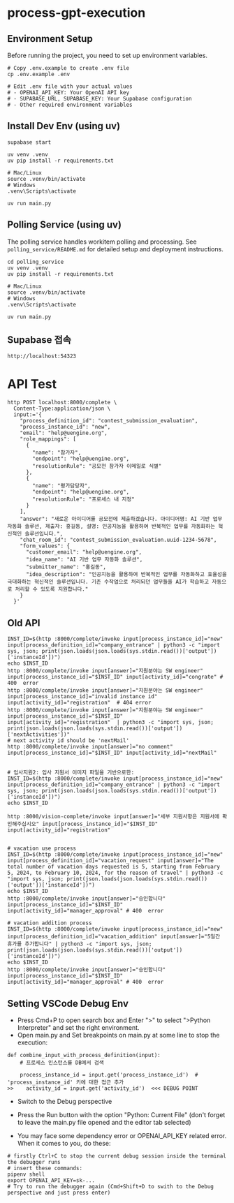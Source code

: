 # process-gpt-execution

## Environment Setup

Before running the project, you need to set up environment variables.

```
# Copy .env.example to create .env file
cp .env.example .env

# Edit .env file with your actual values
# - OPENAI_API_KEY: Your OpenAI API key
# - SUPABASE_URL, SUPABASE_KEY: Your Supabase configuration
# - Other required environment variables
```

## Install Dev Env (using uv)
```
supabase start

uv venv .venv
uv pip install -r requirements.txt

# Mac/Linux
source .venv/bin/activate
# Windows
.venv\Scripts\activate

uv run main.py
```

## Polling Service  (using uv)

The polling service handles workitem polling and processing. See `polling_service/README.md` for detailed setup and deployment instructions.

```
cd polling_service
uv venv .venv
uv pip install -r requirements.txt

# Mac/Linux
source .venv/bin/activate
# Windows
.venv\Scripts\activate

uv run main.py
```

## Supabase 접속
```
http://localhost:54323
```

# API Test

```
http POST localhost:8000/complete \
  Content-Type:application/json \
  input:='{
    "process_definition_id": "contest_submission_evaluation",
    "process_instance_id": "new",
    "email": "help@uengine.org",
    "role_mappings": [
      {
        "name": "참가자",
        "endpoint": "help@uengine.org",
        "resolutionRule": "공모전 참가자 이메일로 식별"
      },
      {
        "name": "평가담당자",
        "endpoint": "help@uengine.org",
        "resolutionRule": "프로세스 내 지정"
      }
    ],
    "answer": "새로운 아이디어를 공모전에 제출하겠습니다. 아이디어명: AI 기반 업무 자동화 솔루션, 제출자: 홍길동, 설명: 인공지능을 활용하여 반복적인 업무를 자동화하는 혁신적인 솔루션입니다.",
    "chat_room_id": "contest_submission_evaluation.uuid-1234-5678",
    "form_values": {
      "customer_email": "help@uengine.org",
      "idea_name": "AI 기반 업무 자동화 솔루션",
      "submitter_name": "홍길동",
      "idea_description": "인공지능을 활용하여 반복적인 업무를 자동화하고 효율성을 극대화하는 혁신적인 솔루션입니다. 기존 수작업으로 처리되던 업무들을 AI가 학습하고 자동으로 처리할 수 있도록 지원합니다."
    }
  }'
```

## Old API

```
INST_ID=$(http :8000/complete/invoke input[process_instance_id]="new" input[process_definition_id]="company_entrance" | python3 -c "import sys, json; print(json.loads(json.loads(sys.stdin.read())['output'])['instanceId'])")
echo $INST_ID
http :8000/complete/invoke input[answer]="지원분야는 SW engineer" input[process_instance_id]="$INST_ID" input[activity_id]="congrate" # 400  error
http :8000/complete/invoke input[answer]="지원분야는 SW engineer" input[process_instance_id]="invalid instance id" input[activity_id]="registration"  # 404 error
http :8000/complete/invoke input[answer]="지원분야는 SW engineer" input[process_instance_id]="$INST_ID" input[activity_id]="registration"  | python3 -c "import sys, json; print(json.loads(json.loads(sys.stdin.read())['output'])['nextActivities'])" 
# next activity id should be 'nextMail'
http :8000/complete/invoke input[answer]="no comment" input[process_instance_id]="$INST_ID" input[activity_id]="nextMail"


# 입사지원2: 입사 지원서 이미지 파일을 기반으로한: 
INST_ID=$(http :8000/complete/invoke input[process_instance_id]="new" input[process_definition_id]="company_entrance" | python3 -c "import sys, json; print(json.loads(json.loads(sys.stdin.read())['output'])['instanceId'])")
echo $INST_ID

http :8000/vision-complete/invoke input[answer]="세부 지원사항은 지원서에 확인해주십시오" input[process_instance_id]="$INST_ID" input[activity_id]="registration" 


# vacation use process
INST_ID=$(http :8000/complete/invoke input[process_instance_id]="new" input[process_definition_id]="vacation_request" input[answer]="The total number of vacation days requested is 5, starting from February 5, 2024, to February 10, 2024, for the reason of travel" | python3 -c "import sys, json; print(json.loads(json.loads(sys.stdin.read())['output'])['instanceId'])")
echo $INST_ID
http :8000/complete/invoke input[answer]="승인합니다" input[process_instance_id]="$INST_ID" input[activity_id]="manager_approval" # 400  error

# vacation addition process
INST_ID=$(http :8000/complete/invoke input[process_instance_id]="new" input[process_definition_id]="vacation_addition" input[answer]="5일간 휴가를 추가합니다" | python3 -c "import sys, json; print(json.loads(json.loads(sys.stdin.read())['output'])['instanceId'])")
echo $INST_ID
http :8000/complete/invoke input[answer]="승인합니다" input[process_instance_id]="$INST_ID" input[activity_id]="manager_approval" # 400  error
```



## Setting VSCode Debug Env
- Press Cmd+P to open search box and Enter ">" to select ">Python Interpreter" and set the right environment.
- Open main.py and Set breakpoints on main.py at some line to stop the execution:

```
def combine_input_with_process_definition(input):
    # 프로세스 인스턴스를 DB에서 검색
    
    process_instance_id = input.get('process_instance_id')  # 'process_instance_id' 키에 대한 접근 추가
>>    activity_id = input.get('activity_id')  <<< DEBUG POINT

```

- Switch to the Debug perspective 
- Press the Run button with the option "Python: Current File" (don't forget to leave the main.py file opened and the editor tab selected)

- You may face some dependency error or OPENAI_API_KEY related error. When it comes to you, do these:
```
# firstly Ctrl+C to stop the current debug session inside the terminal the debugger runs
# insert these commands:
pipenv shell
export OPENAI_API_KEY=sk-...
# Try to run the debugger again (Cmd+Shift+D to swith to the Debug perspective and just press enter)
```

